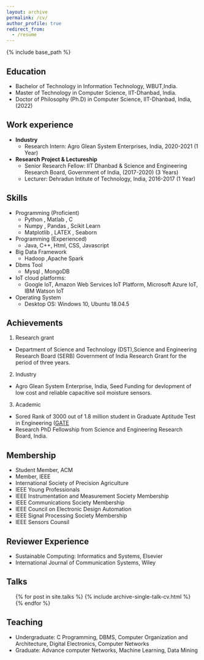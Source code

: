 ```yaml
---
layout: archive 
permalink: /cv/
author_profile: true
redirect_from:
  - /resume
---
```


{% include base_path %}

## Education
* Bachelor of Technology in Information Technology, WBUT,India. 
* Master of Technology in Computer Science, IIT-Dhanbad, India.
* Doctor of Philosophy (Ph.D) in Computer Science, IIT-Dhanbad, India, (2022)

## Work experience
* **Industry**
  * Research Intern: Agro Glean System Enterprises, India, 2020-2021 (1 Year)
* **Research Project & Lectureship**
  * Senior Research Fellow: IIT Dhanbad & Science and Engineering Research Board, Government of India, (2017-2020) (3 Years)
  * Lecturer: Dehradun Intitute of Technology, India, 2016-2017 (1 Year)
   
  
## Skills
* Programming (Proficient)
  * Python , Matlab , C 
  * Numpy  , Pandas , Scikit Learn 
  * Matplotlib , LATEX  , Seaborn
* Programming (Experienced)
  * Java, C++, Html, CSS, Javascript
* Big Data Framework
  * Hadoop ,Apache Spark
* Dbms Tool
  * Mysql , MongoDB
* IoT cloud platforms:
  * Google IoT, Amazon Web Services IoT Platform, Microsoft Azure IoT, IBM Watson IoT
* Operating System 
  * Desktop OS: Windows 10, Ubuntu 18.04.5

## Achievements
1. Research grant
* Department of Science and Technology (DST),Science and Engineering Research Board (SERB) Government of India Research Grant for the period of three years.

2. Industry
* Agro Glean System Enterprise, India, Seed Funding for devlopment of low cost and reliable capacitive soil moisture sensors.

3. Academic
* Sored Rank of 3000 out of 1.8 million student in Graduate Aptitude Test in Engineering ([GATE](https://en.wikipedia.org/wiki/Graduate_Aptitude_Test_in_Engineering)
* Research PhD Fellowship from Science and Engineering Research Board, India.

## Membership
* Student Member, ACM
* Member, IEEE
* International Society of Precision Agriculture
* IEEE Young Professionals
* IEEE Instrumentation and Measurement Society Membership
* IEEE Communications Society Membership
* IEEE Council on Electronic Design Automation
* IEEE Signal Processing Society Membership
* IEEE Sensors Counsil




## Reviewer Experience
* Sustainable Computing: Informatics and Systems, Elsevier
* International Journal of Communication Systems, Wiley

## Talks
  <ul>{% for post in site.talks %}
    {% include archive-single-talk-cv.html %}
  {% endfor %}</ul>
 
## Teaching
  * Undergraduate: C Programming, DBMS, Computer Organization and Architecture, Digital Electronics, Computer Networks
  * Graduate: Advance computer Networks, Machine Learning, Data Mining
  


